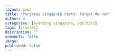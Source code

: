 ```yaml
---
layout: post
title: "Porgress Singapore Party: Forget Me Not"
author: d
categories: [branding singapore, politics]
tags: [stories]
description: ""
comments: false
image: 
published: false
---
```


